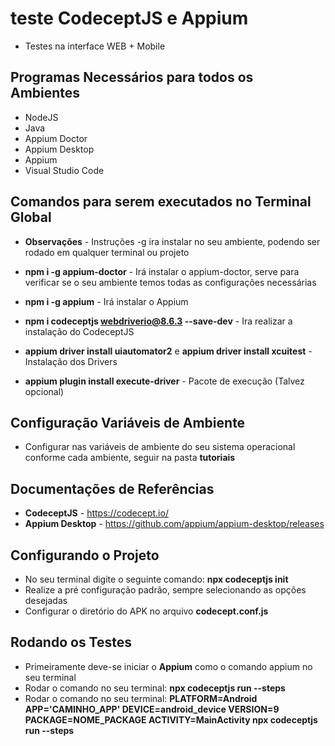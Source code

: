 # teste CodeceptJS e Appium

* Testes na interface WEB + Mobile

## Programas Necessários para todos os Ambientes

* NodeJS
* Java
* Appium Doctor
* Appium Desktop
* Appium
* Visual Studio Code

## Comandos para serem executados no Terminal Global

* **Observações** - Instruções -g ira instalar no seu ambiente, podendo ser rodado em qualquer terminal ou projeto

* **npm i -g appium-doctor** - Irá instalar o appium-doctor, serve para verificar se o seu ambiente temos todas as configurações necessárias
* **npm i -g appium** - Irá instalar o Appium
* **npm i codeceptjs webdriverio@8.6.3 --save-dev** - Ira realizar a instalação do CodeceptJS
* **appium driver install uiautomator2** e **appium driver install xcuitest** - Instalação dos Drivers
* **appium plugin install execute-driver** - Pacote de execução (Talvez opcional)

## Configuração Variáveis de Ambiente

* Configurar nas variáveis de ambiente do seu sistema operacional conforme cada ambiente, seguir na pasta **tutoriais**

## Documentações de Referências

* **CodeceptJS** - https://codecept.io/
* **Appium Desktop** - https://github.com/appium/appium-desktop/releases

## Configurando o Projeto

* No seu terminal digite o seguinte comando: **npx codeceptjs init**
* Realize a pré configuração padrão, sempre selecionando as opções desejadas
* Configurar o diretório do APK no arquivo **codecept.conf.js**

## Rodando os Testes

* Primeiramente deve-se iniciar o **Appium** como o comando appium no seu terminal
* Rodar o comando no seu terminal: **npx codeceptjs run --steps**
* Rodar o comando no seu terminal: **PLATFORM=Android APP='CAMINHO_APP' DEVICE=android_device VERSION=9 PACKAGE=NOME_PACKAGE ACTIVITY=MainActivity npx codeceptjs run --steps**